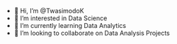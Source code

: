 - 👋 Hi, I’m @TwasimodoK
- 👀 I’m interested in Data Science
- 🌱 I’m currently learning Data Analytics
- 💞️ I’m looking to collaborate on Data Analysis Projects

<!---
TwasimodoK/TwasimodoK is a ✨ special ✨ repository because its `README.md` (this file) appears on your GitHub profile.
You can click the Preview link to take a look at your changes.
--->
